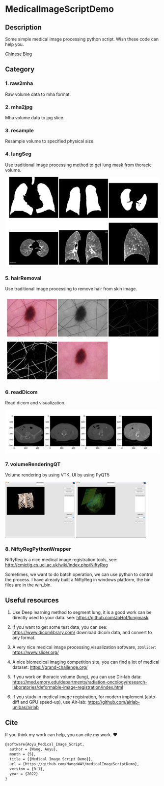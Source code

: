# MedicalImageScriptDemo
## Description
Some simple medical image processing python script. Wish these code can help you.

[Chinese Blog](https://www.cnblogs.com/WAoyu/tag/%E5%8C%BB%E5%AD%A6%E5%BD%B1%E5%83%8F/)

## Category
### 1. raw2mha
Raw volume data to mha format.
### 2. mha2jpg
Mha volume data to jpg slice. 
### 3. resample
Resample volume to specified physical size.

### 4. lungSeg
Use traditional image processing method to get lung mask from thoracic volume.

<img src = "lungSeg/seg.jpg">

### 5. hairRemoval
Use traditional image processing to remove hair from skin image.

<img src = "hairRemoval/show.jpg">

### 6. readDicom
Read dicom and visualization.

<img src = "readDicom/show.jpg">

### 7. volumeRenderingQT
Volume rendering by using VTK, UI by using PyQT5

<img src = "volumeRenderingQT/bone.jpg" width="45%">
<img src = "volumeRenderingQT/lung.jpg" width="45%">

### 8. NiftyRegPythonWrapper
NiftyReg is a nice medical image registration tools, see: http://cmictig.cs.ucl.ac.uk/wiki/index.php/NiftyReg

Sometimes, we want to do batch operation, we can use python to control the process. I have already built a NiftyReg in windows platform, the bin files are in the win_bin.

## Useful resources

1. Use Deep learning method to segment lung, it is a good work can be directly used to your data. see: https://github.com/JoHof/lungmask

2. If you want to get some test data, you can see: https://www.dicomlibrary.com/ download dicom data, and convert to any format.

3. A very nice medical image processing,visualization software, ``3DSlicer``: https://www.slicer.org/

4. A nice biomedical imaging competition site, you can find a lot of medical dataset: https://grand-challenge.org/

5. If you work on thoracic volume (lung), you can use Dir-lab data: https://med.emory.edu/departments/radiation-oncology/research-laboratories/deformable-image-registration/index.html

6. If you study in medical image registration, for modern implement (auto-diff and GPU speed-up), use Air-lab: https://github.com/airlab-unibas/airlab

## Cite
If you think my work can help, you can cite my work. ♥️
```
@software{Aoyu_Medical_Image_Script,
  author = {Wang, Aoyu},
  month = {5},
  title = {{Medical Image Script Demo}},
  url = {https://github.com/MangoWAY/medicalImageScriptDemo},
  version = {0.1},
  year = {2022}
}

```